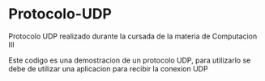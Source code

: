 # Protocolo-UDP

Protocolo UDP realizado durante la cursada de la materia de Computacion III

Este codigo es una demostracion de un protocolo UDP, para utilizarlo se debe de utilizar una aplicacion para recibir la conexion UDP

